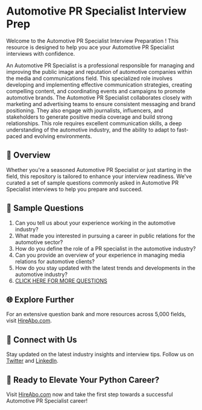 # Automotive PR Specialist Interview Prep

Welcome to the Automotive PR Specialist Interview Preparation ! This resource is designed to help you ace your Automotive PR Specialist interviews with confidence.

An Automotive PR Specialist is a professional responsible for managing and improving the public image and reputation of automotive companies within the media and communications field. This specialized role involves developing and implementing effective communication strategies, creating compelling content, and coordinating events and campaigns to promote automotive brands. The Automotive PR Specialist collaborates closely with marketing and advertising teams to ensure consistent messaging and brand positioning. They also engage with journalists, influencers, and stakeholders to generate positive media coverage and build strong relationships. This role requires excellent communication skills, a deep understanding of the automotive industry, and the ability to adapt to fast-paced and evolving environments.

## 🚀 Overview

Whether you're a seasoned Automotive PR Specialist or just starting in the field, this repository is tailored to enhance your interview readiness. We've curated a set of sample questions commonly asked in Automotive PR Specialist interviews to help you prepare and succeed.

## 📝 Sample Questions

1. Can you tell us about your experience working in the automotive industry?
2. What made you interested in pursuing a career in public relations for the automotive sector?
3. How do you define the role of a PR specialist in the automotive industry?
4. Can you provide an overview of your experience in managing media relations for automotive clients?
5. How do you stay updated with the latest trends and developments in the automotive industry?
6. [CLICK HERE FOR MORE QUESTIONS](https://hireabo.com/job/8_1_31/Automotive%20PR%20Specialist)

## 🌐 Explore Further

For an extensive question bank and more resources across 5,000 fields, visit [HireAbo.com](https://www.hireabo.com).

## 📱 Connect with Us

Stay updated on the latest industry insights and interview tips. Follow us on [Twitter](https://twitter.com/hireabo) and [LinkedIn](https://www.linkedin.com/in/hire-abo-3609972a8/).

## 🚀 Ready to Elevate Your Python Career?

Visit [HireAbo.com](https://www.hireabo.com) now and take the first step towards a successful Automotive PR Specialist career!
